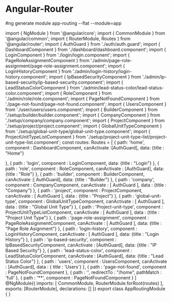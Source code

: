 # Angular-Router
#ng generate module app-routing --flat --module=app



import { NgModule } from '@angular/core';
import { CommonModule } from '@angular/common';
import { RouterModule, Routes } from '@angular/router';
import { AuthGuard } from './auth/auth.guard';
import { DashboardComponent } from './dashboard/dashboard.component';
import { LoginComponent } from './login/login.component';
import { PageRoleAssignmentComponent } from './admin/page-role-assignment/page-role-assignment.component';
import { LoginHistoryComponent } from './admin/login-history/login-history.component';
import { IpBasedSecurityComponent } from './admin/ip-based-security/ip-based-security.component';
import { LeadStatusColorComponent } from './admin/lead-status-color/lead-status-color.component';
import { RoleComponent } from './admin/role/role.component';
import { PageNotFoundComponent } from './page-not-found/page-not-found.component';
import { UsersComponent } from './user/users/users.component';
import { BuilderComponent } from './setup/builder/builder.component';
import { CompanyComponent } from './setup/company/company.component';
import { ProjectComponent } from './setup/project/project.component';
import { GlobalUnitTypeComponent } from './setup/global-unit-type/global-unit-type.component';
import { ProjectUnitTypeListComponent } from './setup/project-unit-type-list/project-unit-type-list.component';
const routes: Routes = [
  {
    path: 'home',
    component : DashboardComponent,
    canActivate :[AuthGuard],
    data: {title : "Home"}

  },
  {
    path : 'login',
    component : LoginComponent,
    data: {title : "Login"}
  },
  {
    path : 'role',
    component : RoleComponent,
    canActivate : [AuthGuard],
    data: {title : "Role"}
  },
  {
    path : 'builder',
    component : BuilderComponent, 
    canActivate :[ AuthGuard],
    data: {title : "Builder"}
  },
  {
    path : 'company',
    component : CompanyComponent,
    canActivate : [ AuthGuard ],
    data : {title : "Company"}
  },
  {
    path : 'project',
    component : ProjectComponent,
    canActivate : [ AuthGuard ],
    data : {title : "Project"}
  },
  {
    path : 'global-unit-type',
    component : GlobalUnitTypeComponent,
    canActivate : [ AuthGuard ],
    data : {title : "Global Unit Type"}
  },
  {
    path : 'Project-unit-type',
    component : ProjectUnitTypeListComponent,
    canActivate : [ AuthGuard ],
    data : {title : "Project Unit Type"}
  },
  {
    path : 'page-role-assignment',
    component : PageRoleAssignmentComponent,
    canActivate : [ AuthGuard ],
    data: {title : "Page Role Asignment"}
  },
  {
    path : 'login-history',
    component : LoginHistoryComponent,
    canActivate : [ AuthGuard ],
    data: {title : "Login History"}
  },
  {
    path : 'ip-based-security',
    component : IpBasedSecurityComponent,
    canActivate : [AuthGuard],
    data: {title : "IP Based Security"}
  },
  {
    path : 'lead-status-color',
    component : LeadStatusColorComponent,
    canActivate : [AuthGuard],
    data: {title : "Lead Status Color"}
  },
  {
    path : 'users',
    component : UsersComponent,
    canActivate : [AuthGuard],
    data : { title : 'Users'}
  },
  {
    path : 'page-not-found',
    component : PageNotFoundComponent
  },
   {
    path : '',
    redirectTo : "/home",
    pathMatch : 'full'
  },
  { path : '**', component : PageNotFoundComponent }
]
@NgModule({
  imports: [
    CommonModule,
    RouterModule.forRoot(routes)
  ],
  exports: [RouterModule],
  declarations: []
})
export class AppRoutingModule { }

